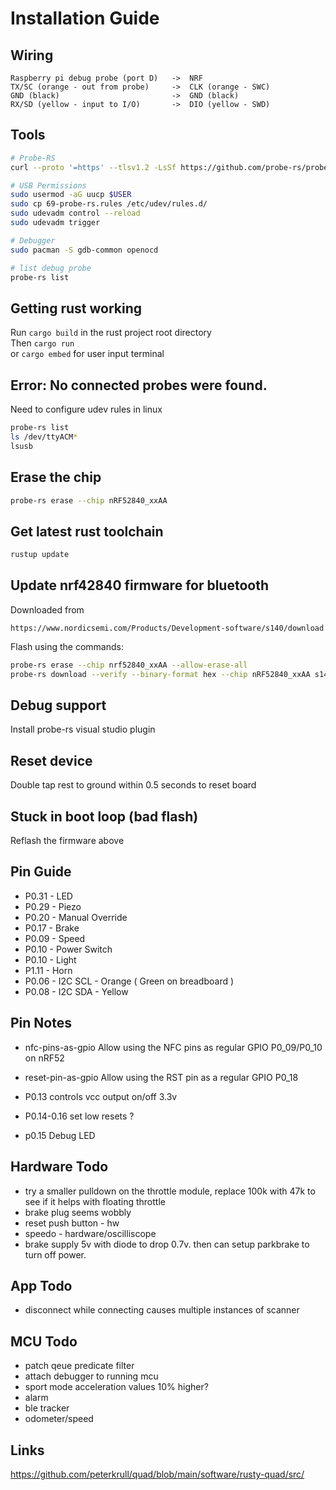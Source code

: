# Installation Guide

## Wiring
```
Raspberry pi debug probe (port D)   ->  NRF
TX/SC (orange - out from probe)     ->  CLK (orange - SWC) 
GND (black)                         ->  GND (black)
RX/SD (yellow - input to I/O)       ->  DIO (yellow - SWD)
```

## Tools
```Bash
# Probe-RS
curl --proto '=https' --tlsv1.2 -LsSf https://github.com/probe-rs/probe-rs/releases/latest/download/probe-rs-tools-installer.sh | sh

# USB Permissions
sudo usermod -aG uucp $USER
sudo cp 69-probe-rs.rules /etc/udev/rules.d/
sudo udevadm control --reload
sudo udevadm trigger

# Debugger
sudo pacman -S gdb-common openocd

# list debug probe
probe-rs list
```


## Getting rust working
Run ```cargo build``` in the rust project root directory  
Then ```cargo run```  
or ```cargo embed``` for user input terminal


## Error: No connected probes were found.
Need to configure udev rules in linux
```bash
probe-rs list
ls /dev/ttyACM*
lsusb
```

## Erase the chip
```bash
probe-rs erase --chip nRF52840_xxAA
```

## Get latest rust toolchain
```bash
rustup update
```

## Update nrf42840 firmware for bluetooth
Downloaded from 
```
https://www.nordicsemi.com/Products/Development-software/s140/download
```

Flash using the commands:
```bash
probe-rs erase --chip nrf52840_xxAA --allow-erase-all
probe-rs download --verify --binary-format hex --chip nRF52840_xxAA s140_nrf52_7.3.0_softdevice.hex
```

## Debug support
Install probe-rs visual studio plugin

## Reset device
Double tap rest to ground within 0.5 seconds to reset board

## Stuck in boot loop (bad flash)
Reflash the firmware above

## Pin Guide
* P0.31 - LED
* P0.29 - Piezo
* P0.20 - Manual Override
* P0.17 - Brake
* P0.09 - Speed
* P0.10 - Power Switch
* P0.10 - Light
* P1.11 - Horn
* P0.06 - I2C SCL - Orange ( Green on breadboard )
* P0.08 - I2C SDA - Yellow

## Pin Notes
* nfc-pins-as-gpio Allow using the NFC pins as regular GPIO P0_09/P0_10 on nRF52
* reset-pin-as-gpio Allow using the RST pin as a regular GPIO P0_18

* P0.13 controls vcc output on/off 3.3v
* P0.14-0.16 set low resets ?
* p0.15 Debug LED

## Hardware Todo
* try a smaller pulldown on the throttle module, replace 100k with 47k to see if it helps with floating throttle
* brake plug seems wobbly
* reset push button - hw
* speedo - hardware/oscilliscope
* brake supply 5v with diode to drop 0.7v. then can setup parkbrake to turn off power.

## App Todo
* disconnect while connecting causes multiple instances of scanner

## MCU Todo
* patch qeue predicate filter
* attach debugger to running mcu
* sport mode acceleration values 10% higher?
* alarm
* ble tracker
* odometer/speed

## Links

https://github.com/peterkrull/quad/blob/main/software/rusty-quad/src/
